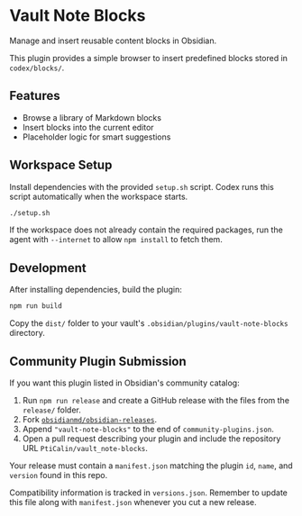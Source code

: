 # Vault Note Blocks

Manage and insert reusable content blocks in Obsidian.

This plugin provides a simple browser to insert predefined blocks stored in `codex/blocks/`.

## Features

- Browse a library of Markdown blocks
- Insert blocks into the current editor
- Placeholder logic for smart suggestions

## Workspace Setup

Install dependencies with the provided `setup.sh` script. Codex runs this script automatically when the workspace starts.

```bash
./setup.sh
```

If the workspace does not already contain the required packages, run the agent with `--internet` to allow `npm install` to fetch them.

## Development

After installing dependencies, build the plugin:

```bash
npm run build
```

Copy the `dist/` folder to your vault's `.obsidian/plugins/vault-note-blocks` directory.

## Community Plugin Submission

If you want this plugin listed in Obsidian's community catalog:

1. Run `npm run release` and create a GitHub release with the files from the `release/` folder.
2. Fork [`obsidianmd/obsidian-releases`](https://github.com/obsidianmd/obsidian-releases).
3. Append `"vault-note-blocks"` to the end of `community-plugins.json`.
4. Open a pull request describing your plugin and include the repository URL `PtiCalin/vault_note-blocks`.

Your release must contain a `manifest.json` matching the plugin `id`, `name`, and `version` found in this repo.

Compatibility information is tracked in `versions.json`. Remember to update this file along with `manifest.json` whenever you cut a new release.

